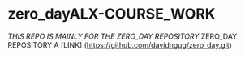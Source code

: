 # zero_day**ALX-COURSE_WORK**
*THIS REPO IS MAINLY FOR THE ZERO_DAY REPOSITORY*
ZERO_DAY REPOSITORY A [LINK] (https://github.com/davidngug/zero_day.git)

